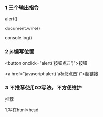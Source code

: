 ### 1 三个输出指令
alert()

document.write()

console.log()

### 2 js编写位置
<!-- js写在事件中 -->
  \<button onclick="alert('按钮点击')">按钮</button>

 <!-- js写在a标签 -->
  \<a href="javascript:alert('a标签点击')">超链接</a>

### 3 不推荐使用02写法，不方便维护
推荐

1.写在html>head <script>标签里

2.引入外部.js文件

### 4 基本语法
单行注释 //

多行注释 /*      */

1. 严格区分大小写

2. 每条语句以(;)结尾

3. js会会略多个空格和换行，利用空格和换行美化代码

### 5 常量和变量

#### 变量

//声明变量

var a;

### 6 标识符

变量名，函数名，规则如下

​	1、标识符中包含字母，数字，_，$

​	2、标识符不能以数字开头

​	3、标识符不能是ES中的关键字或保留字

​	4、标识符都采用**驼峰**命名

**JS底层保存标识符实际上采用Unicode编码**

### 7 数据类型

**基本数据类型**

String 字符串

Number 数值

Boolean 布尔值

Null 空值

Underfined 未定义  (undefined 衍生自 null)

**引用数据类型**

Object 对象

##### 7.1 String

​	1.字符串需要引号引起来

​	2.使用单引号，双引号都可以，但必须成对，不能混合使用

双引号中 \ 转义   `\"` `\'` 

##### 7.2 Number

​	1.整数和浮点都是Numer

> typeof  变量   <!--检查类型-->  

> Number.MAX_VALUE	<!--js中Numbe最大值-->  
>
>            								 <!--数值超过最大值返回Infinity，认为是无穷大-->
>
> ​											  <!--typeof Infinity  返回Number-->

> Number.MIN_VALUE     <!--0以上的最小值 5e-304 -->

> NaN	<!--意为不是Number，如字符串使用运算-->
>
> ​			 <!--typeof NaN 返回 Number-->

整数基本精度可以保证

浮点运算对精度有要求的

0.1+0.2 != 0.3

##### 7.3 Boolean

> ture false

##### 7.4 Null

> null	专门表示为空的对象  <!--typeof null  返回 object-->

##### 7.5 Undifined

> undefined  声明了变量但未赋值时，值为undefined   <!--typeof undefined 返回 undefined-->

### 8 强制类型转换

##### 8.1 转化为字符串

###### 方法：*. toString();

使用方法：*.toString();

> *.toString()  <!--转化为string，不会影响原变量-->
>
> ​					 <!--null, undefined 没有toSting()-->

###### 函数String(*);

使用方法：String(*);

> String(*)	<!--结果同toString();-->
>
> ​					<!--null, undefined 会转化为 "null","undifined"字符串-->

##### 8.2 转化为数值

使用方法：Number(*);

> Number();	<!--1.纯数字的字符串转为数字；-->
>
>    					 <!-- 2.包含非数字的，则转化为NaN 如：123px结果为NaN-->
>
> ​						<!--3.字符串空或者空格，则转化为0-->
>
> ​						<!--4. ture 转化为1，false转化为0-->
>
> ​						<!--5.null 转化为0-->
>
> ​						<!--6.undefined 转化为NaN-->

**专门处理字符串转数字**

使用方法： parseInt(*);

> parseInt(*)	字符串转为整数
>
> ​					    <!--123px转化结果为 123    123.567 结果为 123   070 结果为 70-->

> parseFloat(*)   获取有效的小数
>
> ​						<!--123.456.789 结果为 123.456-->

对非 String 类型使用 parseInt(), parseFloat() 先转化为字符串然后再转化为数值

##### js 进制

> 16进制  0x 开头
>
> 8进制  0 开头
>
> 2进制  0b 开头，不是所有浏览器都支持

<u>问题： "070"  有些浏览器按10进制转为70,有些则按8进制转为56</u>

按10进制 写法 parseInt(*, 10);

##### 8.3 转化为布尔

使用方法：Boolean(*);

> Boolean()	<!--数字，非0和NaN 转为ture-->
>
> ​						<!--字符串，非空 转为ture-->
>
> ​						<!--对象 转为ture-->
>
> ​						<!--null, undefined 转为 false-->

### 9 运算符

typeof 是运算符，返回结果为类型字符串

##### 9.1 +运算符

1. 对非数字类型运算，先转为数字类型，在运算
2. 任何数字与 NaN 运算，结果都是NaN
3. 两个字符串加法运算，结果为拼接字符串
4. 任何类型与字符串相加，都转为字符串，然后拼接    <!--123 + "" 为 "123"--> 
5. 任何值做（-，*， /）运算时都会自动转为Number （<!--+）可能会拼串-->

> 1 + 2 + "3"  结果：33  
>
> "1" + 2 + 3  结果：123
>
> 2 * "8"  结果为 16

##### 9.2 一元运算符

隐式转换

\+   正号

\-   负号

> var a = true;
>
> a = - a;
>
> 返回值  Number类型的 -1，

> var a = "18";
>
> var a = + a;
>
> 返回值： 18 (Number)

> var  a = 1 + "2" + 3   
>
> 返回值： 123（String）

> var a = 1+ +"2" + 3
>
> 返回值： 6（Number）

对于非Number，先转换，然后运算。

##### 9.3 自增自减

++， --   <!--少数影响原变量的运算-->



 练习

```

var n1 = 10, n2 = 20;

var n = n1++;

console.log('n=' + n);

console.log('n1=' + n1);

<!-- n = 10, n1 = 11-->



n = ++n1;

console.log('n=' + n);

console.log('n1=' + n1);

<!--n = 12, n1 = 12-->



n = n2--;

console.log('n=' + n);

console.log('n2=' + n2);

<!-- n = 20, n2 = 19-->



n = --n2;

console.log('n=' + n);

console.log('n2=' + n2);

 <!--n = 18, n2 = 18-->
```

##### 9.4 逻辑运算符 

!, & , ||

**! boolean值取反**

> 隐式类型转换：为任意的数据类型做两次非运算，可将其转换为Boolean值
>
> JS中的&&是**短路运算符**，即发现第一个为false，第二个不执行

var a = 10;

a = !!10;

返回： true（boolean）

**&& 与运算**

找false

> 1.对于非boolean，先转化为boolean，然后再运算，并**返回原值**
>
> 2.与运算的两个值都为true，**返回第二个值**
>
>    第一个值为true，返回第二个值；第一个值为false，直接返回第一个值

true && true 返回 true

1 && 2 返回 2

2 && 1 返回 1

NaN && 0 返回 NaN

0 && NaN 返回 0

|| **或运算**

找true

> 第一个值为true，返回第一个值；第一个值为false，返回第二个值

##### 9.5 赋值运算符

=	右侧值赋值给左侧变量

+=	a +=  5  等价 a = a + 5;

-=

*=

/+

%=

##### 9.6 关系运算符

> 比较两个值的大小，返回boolean值
>
> 对于非数值比较时，先转换为数值
>
> **如果符号两侧都是字符串，不会将其转换为数字比较，而会比较字符串的unicode**，逐位比较
>
> 任何值和NaN做比较，都返回false
>
> **注意，比较两个字符串数字时，必须转型为数值 +"122"**

1 > true 返回false

1 >= true 返回true

1 >= "0" 返回 true

> 符号两侧都是字符串，则比较字符串unicode码

"1" < "5" 返回 true

"11" < "5" 返回 true 

"a" < "b"  返回 true  unicode比较，b>a

"abc" < "b" 返回 true

> 注意，比较两个字符串数字时，必须转型为数值

"1221323" > +"5" 转型为数值比较 

##### 9.7 相等运算符

1 ==	等于

> 如果类型不同，转化为相同类型

"1" == 1  返回true

true == "1" 返回true   true转为1，"1"转为1

true == "aaaa"  返回 false

**null == 0  返回false**

**undefined == null 返回true**

> NaN不和任何值相等，包括自己
>
> 判断是否NaN，方法  isNaN()

NaN == NaN 返回false

```
var a = NaN;

isNaN(a)  返回true
```

2 ===   !==  (全等/不全等)

> ===  判断是否全等，不做类型转换

##### 9.8 条件运算符

条件运算符也叫三元运算符

条件表达式 ? 语句1  :   语句2

先执行条件表达式，如果为true，执行语句1；

​                                    如果为false，执行语句2

输出两个数最大值

```
var max = a > b ? a : b 
```

输出三个值的最大值，不推荐

```
var max  = a > b ?( a > c ? a : c ) : ( b> c ? b : c)
```

##### 9.9 运算符的优先级

var a  = 1 || 2 && 3 	<!--返回：1	&& 优先级比|| 高-->

### 10 unicode编码

##### 10.1 输出unicode 

\u ****  16进制

##### 10.2 网页中输出

&# 十进制



